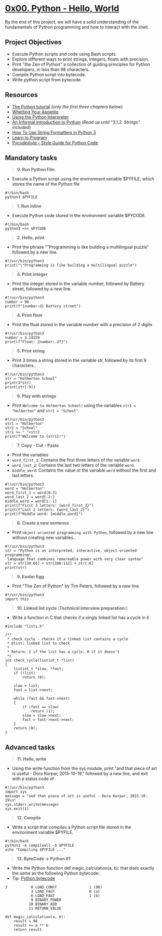 # <a href="https://intranet.alxswe.com/projects/231" >0x00. Python - Hello, World<a>
By the end of this project, we will have a solid understanding of the fundamentals of Python programming and how to interact with the shell.
## Project Objectives
- Execute Python scripts and code using Bash scripts.
- Explore different ways to print strings, integers, floats with precision.
- Print "the Zen of Python" a collection of guiding principles for Python developers, in less than 98 characters.
- Compile Python script into bytecode.
- Write python script from bytecode.

## Resources
<ul>
<li><a href="https://docs.python.org/3/tutorial/index.html" title="The Python tutorial" target="_blank">The Python tutorial</a> (<em>only the first three chapters below</em>)</li>
<li><a href="https://docs.python.org/3/tutorial/appetite.html" title="Whetting Your Appetite" target="_blank">Whetting Your Appetite</a> </li>
<li><a href="https://docs.python.org/3/tutorial/interpreter.html" title="Using the Python Interpreter" target="_blank">Using the Python Interpreter</a> </li>
<li><a href="https://docs.python.org/3/tutorial/introduction.html" title="An Informal Introduction to Python" target="_blank">An Informal Introduction to Python</a> (<em>Read up until “3.1.2. Strings” included</em>)</li>
<li><a href="https://realpython.com/python-f-strings/" title="How To Use String Formatters in Python 3" target="_blank">How To Use String Formatters in Python 3</a> </li>
<li><a href="https://www.youtube.com/playlist?list=PLGLfVvz_LVvTn3cK5e6LjhgGiSeVlIRwt" title="Learn to Program" target="_blank">Learn to Program</a> </li>
<li><a href="https://pypi.org/project/pycodestyle/" title="Pycodestyle -- Style Guide for Python Code" target="_blank">Pycodestyle – Style Guide for Python Code</a> </li>
</ul>

## Mandatory tasks
> **0. Run Python File:**
* Execute a Python script using the environment variable $PYFILE, which stores the name of the Python file
```
#!/bin/bash
python3 $PYFILE
```
> **1. Run inline**
  * Execute Python code stored in the environment variable $PYCODE.
  ```
  #!/bin/bash
python3 <<< $PYCODE
  ```

> **2. Hello, print**
  * Print the phrase ""Programming is like building a multilingual puzzle" followed by a new line.
```
#!/usr/bin/python3
print("\"Programming is like building a multilingual puzzle")
  ```
> **3. Print integer**
  * Print the integer stored in the variable number, followed by Battery street, followed by a new line.
```
#!/usr/bin/python3
number = 98
print(f"{number:d} Battery street")
  ```
  
> **4. Print float**
  * Print the float stored in the variable number with a precision of 2 digits
```
#!/usr/bin/python3
number = 3.14159
print(f"Float: {number:.2f}")
  ```
  
> **5. Print string**
  * Print 3 times a string stored in the variable str, followed by its first 9 characters..
```
#!/usr/bin/python3
str = "Holberton School"
print(3*str)
print(str[:9])
  ```
  
> **6. Play with strings**
  * Print `Welcome to Holberton School!` using the variables `str1 = "Holberton"` and `str2 = "School"`.
```
#!/usr/bin/python3
str1 = "Holberton"
str2 = "School"
str1 += " "+str2
print(f"Welcome to {str1}!")
  ```
  
> **7. Copy - Cut - Paste**
  * Print the variables
  * `word_first_3`: Contains the first three letters of the variable `word`.
  * `word_last_2`: Contains the last two letters of the variable `word`.
  * `middle_word`: Contains the value of the variable `word` without the first and last letters.
  ```
#!/usr/bin/python3
word = "Holberton"
word_first_3 = word[0:3]
word_last_2 = word[-2:]
middle_word = word[1:-1]
print(f"First 3 letters: {word_first_3}")
print(f"Last 2 letters: {word_last_2}")
print(f"Middle word: {middle_word}")
  ```

> **8. Create a new sentence**
  * Print `object-oriented
  programming with Python`, followed by a new line without creating new variables..
```
#!/usr/bin/python3
str = "Python is an interpreted, interactive, object-oriented programming\
 language that combines remarkable power with very clear syntax"
str = str[39:66] + str[106:112] + str[:6]
print(str)
  ```
  
> **9. Easter Egg**
  * Print "The Zen of Python" by Tim Peters, followed by a new line.
```
#!/usr/bin/python3
import this
  ```
  
> **10. Linked list cycle** (**Technical interview preparation:**)
  * Write a function in C that checks if a singly linked list has a cycle in it
```
#include "lists.h"

/**
 * check_cycle - checks if a linked list contains a cycle
 * @list: linked list to check
 *
 * Return: 1 if the list has a cycle, 0 if it doesn't
 */
int check_cycle(listint_t *list)
{
	listint_t *slow, *fast;
	if (!list)
		return (0);

	slow = list;
	fast = list->next;

	while (fast && fast->next)
	{
		if (fast == slow)
			return (1);
		slow = slow->next;
		fast = fast->next->next;
	}
	return (0);
}
  ```
  
## Advanced tasks

> **11. Hello, write**
  * Using the write function from the sys module, print "and that piece of art is useful - Dora Korpar, 2015-10-19," followed by a new line, and exit with a status code of 
  ```
#!/usr/bin/python3
import sys
message = "and that piece of art is useful - Dora Korpar, 2015-10-19\n"
sys.stderr.write(message)
sys.exit(1)
  ```
  
> **12. Compile**
  * Write a script that compiles a Python script file stored in the environment variable $PYFILE.
  ```
#!/bin/bash
python3 -m compileall -b $PYFILE
echo "Compiling $PYFILE ..."
  ```
> **13. ByteCode -> Python #1**
  * Write the Python function def magic_calculation(a, b): that does exactly the same as the following Python bytecode:.
  * Tip: <a href="https://docs.python.org/3.4/library/dis.html" title="The Python tutorial" target="_blank">Python bytecode</a>
  ```
  3           0 LOAD_CONST               1 (98)
              3 LOAD_FAST                0 (a)
              6 LOAD_FAST                1 (b)
              9 BINARY_POWER
             10 BINARY_ADD
             11 RETURN_VALUE
```
```
def magic_calculation(a, b):
    result = 98
    result += a ** b
    return result
  ```
